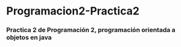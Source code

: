 # Programacion2-Practica2
### Practica 2 de Programación 2, programación orientada a objetos en java
